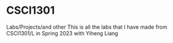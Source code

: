 # CSCI1301
Labs/Projects/and other
This is all the labs that I have made from CSCI1301/L in Spring 2023 with Yiheng Liang
